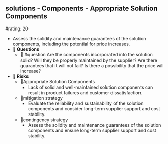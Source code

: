 ## solutions - Components - Appropriate Solution Components
#rating: 20
- Assess the solidity and maintenance guarantees of the solution components, including the potential for price increases.
- **💭 Questions**
  - 💭 #question Are the components incorporated into the solution solid? Will they be properly maintained by the supplier? Are there guarantees that it will not fail? Is there a possibility that the price will increase?
- **🚨 Risks**
  - 🚨Appropriate Solution Components
    - Lack of solid and well-maintained solution components can result in product failures and customer dissatisfaction.
  - 🚨mitigation strategy
    - Evaluate the reliability and sustainability of the solution components and consider long-term supplier support and cost stability.
  - 🚨contingency strategy
    - Assess the solidity and maintenance guarantees of the solution components and ensure long-term supplier support and cost stability.


